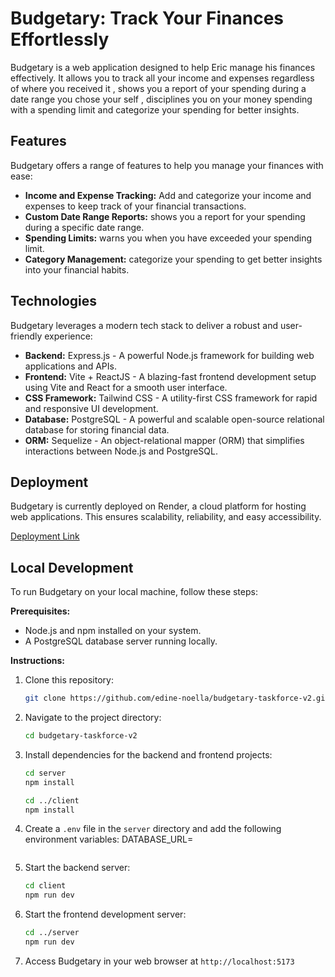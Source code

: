 # Budgetary: Track Your Finances Effortlessly

Budgetary is a web application designed to help Eric manage his finances effectively. It allows you to track all your income and expenses regardless of where you received it , shows you a report of your spending during a date range you chose your self , disciplines you on your money spending with a spending limit and categorize your spending for better insights.

## Features

Budgetary offers a range of features to help you manage your finances with ease:

*   **Income and Expense Tracking:** Add and categorize your income and expenses to keep track of your financial transactions.
*   **Custom Date Range Reports:** shows you a report for your spending  during a specific date range.
*   **Spending Limits:** warns you when you have exceeded your spending limit.
*   **Category Management:** categorize your spending to get better insights into your financial habits.


## Technologies

Budgetary leverages a modern tech stack to deliver a robust and user-friendly experience:

*   **Backend:** Express.js - A powerful Node.js framework for building web applications and APIs.
*   **Frontend:** Vite + ReactJS - A blazing-fast frontend development setup using Vite and React for a smooth user interface.
*   **CSS Framework:** Tailwind CSS - A utility-first CSS framework for rapid and responsive UI development.
*   **Database:** PostgreSQL - A powerful and scalable open-source relational database for storing financial data.
*   **ORM:** Sequelize - An object-relational mapper (ORM) that simplifies interactions between Node.js and PostgreSQL.

## Deployment

Budgetary is currently deployed on Render, a cloud platform for hosting web applications. This ensures scalability, reliability, and easy accessibility. 

[Deployment Link](https://budgetary-ghz.onrender.com/)

## Local Development

To run Budgetary on your local machine, follow these steps:

**Prerequisites:**

*   Node.js and npm installed on your system.
*   A PostgreSQL database server running locally.

**Instructions:**

1.  Clone this repository:

    ```bash
    git clone https://github.com/edine-noella/budgetary-taskforce-v2.git
    ```

2.  Navigate to the project directory:

    ```bash
    cd budgetary-taskforce-v2
    ```

3. Install dependencies for the backend and frontend projects:

    ```bash
    cd server
    npm install 

    cd ../client
    npm install 
    ```

4.  Create a `.env` file in the `server` directory and add the following environment variables:
    DATABASE_URL=
    ```

5.  Start the backend server:

    ```bash
    cd client
    npm run dev
    
    ```

6.  Start the frontend development server:

    ```bash
    cd ../server
    npm run dev 
    ```

7.  Access Budgetary in your web browser at `http://localhost:5173` 

